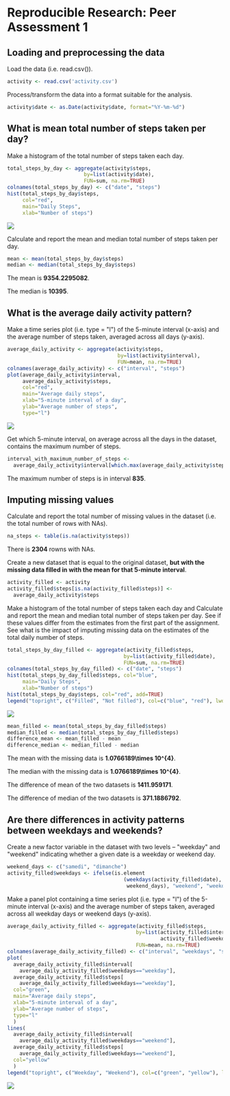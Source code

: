 # Reproducible Research: Peer Assessment 1

## Loading and preprocessing the data
  
Load the data (i.e. read.csv()).
  

```r
activity <- read.csv('activity.csv')
```

Process/transform the data into a format suitable for the analysis.


```r
activity$date <- as.Date(activity$date, format="%Y-%m-%d")
```

## What is mean total number of steps taken per day?

Make a histogram of the total number of steps taken each day.


```r
total_steps_by_day <- aggregate(activity$steps, 
                         by=list(activity$date), 
                         FUN=sum, na.rm=TRUE)
colnames(total_steps_by_day) <- c("date", "steps")
hist(total_steps_by_day$steps, 
     col="red", 
     main="Daily Steps", 
     xlab="Number of steps")
```

![](./PA1_template_files/figure-html/unnamed-chunk-3-1.png) 

Calculate and report the mean and median total number of steps taken per day.


```r
mean <- mean(total_steps_by_day$steps)
median <- median(total_steps_by_day$steps)
```

The mean is **9354.2295082**.

The median is **10395**.


## What is the average daily activity pattern?

Make a time series plot (i.e. type = "l") of the 5-minute interval (x-axis) and the average number of steps taken, averaged across all days (y-axis).


```r
average_daily_activity <- aggregate(activity$steps, 
                                    by=list(activity$interval), 
                                    FUN=mean, na.rm=TRUE)
colnames(average_daily_activity) <- c("interval", "steps")
plot(average_daily_activity$interval, 
     average_daily_activity$steps, 
     col="red",
     main="Average daily steps", 
     xlab="5-minute interval of a day", 
     ylab="Average number of steps",
     type="l")
```

![](./PA1_template_files/figure-html/unnamed-chunk-5-1.png) 

Get which 5-minute interval, on average across all the days in the dataset, contains the maximum number of steps.


```r
interval_with_maximum_number_of_steps <- 
  average_daily_activity$interval[which.max(average_daily_activity$steps)]
```

The maximum number of steps is in interval **835**.


## Imputing missing values

Calculate and report the total number of missing values in the dataset (i.e. the total number of rows with NAs).


```r
na_steps <- table(is.na(activity$steps))
```

There is **2304** rowns with NAs.


Create a new dataset that is equal to the original dataset, **but with the missing data filled in with the mean for that 5-minute interval**.


```r
activity_filled <- activity
activity_filled$steps[is.na(activity_filled$steps)] <- 
  average_daily_activity$steps
```

Make a histogram of the total number of steps taken each day and Calculate and report the mean and median total number of steps taken per day. 
See if these values differ from the estimates from the first part of the assignment.
See what is the impact of imputing missing data on the estimates of the total daily number of steps.


```r
total_steps_by_day_filled <- aggregate(activity_filled$steps, 
                                      by=list(activity_filled$date), 
                                      FUN=sum, na.rm=TRUE)
colnames(total_steps_by_day_filled) <- c("date", "steps")
hist(total_steps_by_day_filled$steps, col="blue", 
     main="Daily Steps", 
     xlab="Number of steps")
hist(total_steps_by_day$steps, col="red", add=TRUE)
legend("topright", c("Filled", "Not filled"), col=c("blue", "red"), lwd=10)
```

![](./PA1_template_files/figure-html/unnamed-chunk-9-1.png) 


```r
mean_filled <- mean(total_steps_by_day_filled$steps)
median_filled <- median(total_steps_by_day_filled$steps)
difference_mean <- mean_filled - mean 
difference_median <- median_filled - median
```

The mean with the missing data is **1.0766189\times 10^{4}**.

The median with the missing data is **1.0766189\times 10^{4}**.

The difference of mean of the two datasets is **1411.959171**.

The difference of median of the two datasets is **371.1886792**.

## Are there differences in activity patterns between weekdays and weekends?

Create a new factor variable in the dataset with two levels – "weekday" and "weekend" indicating whether a given date is a weekday or weekend day.


```r
weekend_days <- c("samedi", "dimanche")
activity_filled$weekdays <- ifelse(is.element
                                      (weekdays(activity_filled$date),
                                       weekend_days), "weekend", "weekday")
```

Make a panel plot containing a time series plot (i.e. type = "l") of the 5-minute interval (x-axis) and the average number of steps taken, averaged across all weekday days or weekend days (y-axis).


```r
average_daily_activity_filled <- aggregate(activity_filled$steps, 
                                          by=list(activity_filled$interval,
                                                  activity_filled$weekdays), 
                                          FUN=mean, na.rm=TRUE)
colnames(average_daily_activity_filled) <- c("interval", "weekdays", "steps")
plot(
  average_daily_activity_filled$interval[
    average_daily_activity_filled$weekdays=="weekday"], 
  average_daily_activity_filled$steps[
    average_daily_activity_filled$weekdays=="weekday"], 
  col="green",
  main="Average daily steps", 
  xlab="5-minute interval of a day", 
  ylab="Average number of steps",   
  type="l" 
  )
lines(
  average_daily_activity_filled$interval[
    average_daily_activity_filled$weekdays=="weekend"], 
  average_daily_activity_filled$steps[
    average_daily_activity_filled$weekdays=="weekend"], 
  col="yellow"
  )
legend("topright", c("Weekday", "Weekend"), col=c("green", "yellow"), lwd=10)
```

![](./PA1_template_files/figure-html/unnamed-chunk-12-1.png) 
